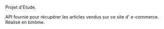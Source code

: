 Projet d'Etude.

API fournie pour récupérer les articles vendus sur ce site d' e-commerce.
Réalisé en binôme.
